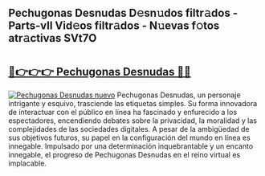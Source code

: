 ## Pechugonas Desnudas D𝚎sn𝚞dos filtr𝚊dos - Parts-vIl Vid𝚎os filtr𝚊dos - N𝚞evas f𝚘tos atr𝚊ctivas SVt7O

# <h2><a href="http://mbbc32.tromn.icu/?c=Pechugonas+Desnudas">🔗👉👉👉 Pechugonas Desnudas 🔗🔗</a></h2>

[![Pechugonas Desnudas nuevo](https://i.imgur.com/pEAQMta.gif)](http://mbbc32.tromn.icu/?c=Pechugonas+Desnudas)
Pechugonas Desnudas, un personaje intrigante y esquivo, trasciende las etiquetas simples. Su forma innovadora de interactuar con el público en línea ha fascinado y enfurecido a los espectadores, encendiendo debates sobre la privacidad, la moralidad y las complejidades de las sociedades digitales. A pesar de la ambigüedad de sus objetivos futuros, su papel en la configuración del mundo en línea es innegable. Impulsado por una determinación inquebrantable y un encanto innegable, el progreso de Pechugonas Desnudas en el reino virtual es implacable.
